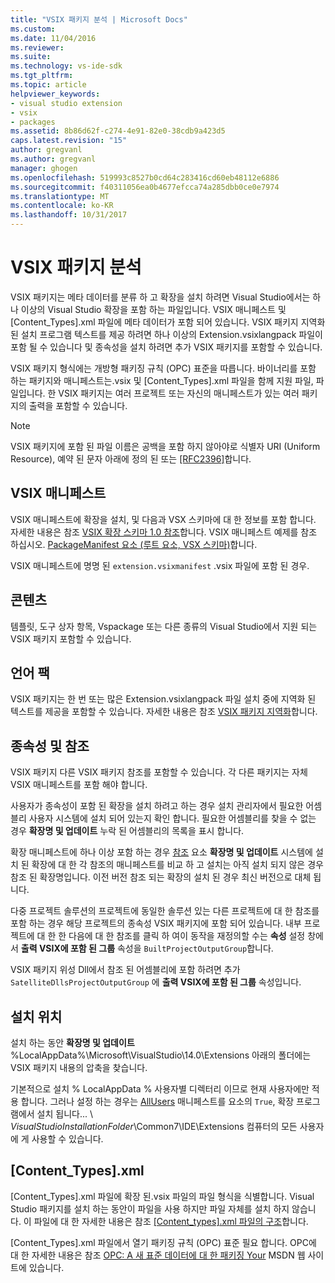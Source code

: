 ```yaml
---
title: "VSIX 패키지 분석 | Microsoft Docs"
ms.custom: 
ms.date: 11/04/2016
ms.reviewer: 
ms.suite: 
ms.technology: vs-ide-sdk
ms.tgt_pltfrm: 
ms.topic: article
helpviewer_keywords:
- visual studio extension
- vsix
- packages
ms.assetid: 8b86d62f-c274-4e91-82e0-38cdb9a423d5
caps.latest.revision: "15"
author: gregvanl
ms.author: gregvanl
manager: ghogen
ms.openlocfilehash: 519993c8527b0cd64c283416cd60eb48112e6886
ms.sourcegitcommit: f40311056ea0b4677efcca74a285dbb0ce0e7974
ms.translationtype: MT
ms.contentlocale: ko-KR
ms.lasthandoff: 10/31/2017
---
```

# <a name="anatomy-of-a-vsix-package"></a>VSIX 패키지 분석
VSIX 패키지는 메타 데이터를 분류 하 고 확장을 설치 하려면 Visual Studio에서는 하나 이상의 Visual Studio 확장을 포함 하는 파일입니다. VSIX 매니페스트 및 [Content_Types].xml 파일에 메타 데이터가 포함 되어 있습니다. VSIX 패키지 지역화 된 설치 프로그램 텍스트를 제공 하려면 하나 이상의 Extension.vsixlangpack 파일이 포함 될 수 있습니다 및 종속성을 설치 하려면 추가 VSIX 패키지를 포함할 수 있습니다.  
  
 VSIX 패키지 형식에는 개방형 패키징 규칙 (OPC) 표준을 따릅니다. 바이너리를 포함 하는 패키지와 매니페스트는.vsix 및 [Content_Types].xml 파일을 함께 지원 파일, 파일입니다. 한 VSIX 패키지는 여러 프로젝트 또는 자신의 매니페스트가 있는 여러 패키지의 출력을 포함할 수 있습니다.  
  
> [!NOTE]
>  VSIX 패키지에 포함 된 파일 이름은 공백을 포함 하지 않아야로 식별자 URI (Uniform Resource), 예약 된 문자 아래에 정의 된 또는 [ \[RFC2396\]](http://go.microsoft.com/fwlink/?LinkId=90339)합니다.  
  
## <a name="the-vsix-manifest"></a>VSIX 매니페스트  
 VSIX 매니페스트에 확장을 설치, 및 다음과 VSX 스키마에 대 한 정보를 포함 합니다. 자세한 내용은 참조 [VSIX 확장 스키마 1.0 참조](http://msdn.microsoft.com/en-us/76e410ec-b1fb-4652-ac98-4a4c52e09a2b)합니다. VSIX 매니페스트 예제를 참조 하십시오. [PackageManifest 요소 (루트 요소, VSX 스키마)](http://msdn.microsoft.com/en-us/f8ae42ba-775a-4d2b-976a-f556e147f187)합니다.  
  
 VSIX 매니페스트에 명명 된 `extension.vsixmanifest` .vsix 파일에 포함 된 경우.  
  
## <a name="the-content"></a>콘텐츠  
 템플릿, 도구 상자 항목, Vspackage 또는 다른 종류의 Visual Studio에서 지원 되는 VSIX 패키지 포함할 수 있습니다.  
  
## <a name="language-packs"></a>언어 팩  
 VSIX 패키지는 한 번 또는 많은 Extension.vsixlangpack 파일 설치 중에 지역화 된 텍스트를 제공을 포함할 수 있습니다. 자세한 내용은 참조 [VSIX 패키지 지역화](../extensibility/localizing-vsix-packages.md)합니다.  
  
## <a name="dependencies-and-references"></a>종속성 및 참조  
 VSIX 패키지 다른 VSIX 패키지 참조를 포함할 수 있습니다. 각 다른 패키지는 자체 VSIX 매니페스트를 포함 해야 합니다.  
  
 사용자가 종속성이 포함 된 확장을 설치 하려고 하는 경우 설치 관리자에서 필요한 어셈블리 사용자 시스템에 설치 되어 있는지 확인 합니다. 필요한 어셈블리를 찾을 수 없는 경우 **확장명 및 업데이트** 누락 된 어셈블리의 목록을 표시 합니다.  
  
 확장 매니페스트에 하나 이상 포함 하는 경우 [참조](http://msdn.microsoft.com/en-us/32c52934-e81e-4b53-8cb6-4df45ef7bfa8) 요소 **확장명 및 업데이트** 시스템에 설치 된 확장에 대 한 각 참조의 매니페스트를 비교 하 고 설치는 아직 설치 되지 않은 경우 참조 된 확장명입니다. 이전 버전 참조 되는 확장의 설치 된 경우 최신 버전으로 대체 됩니다.  
  
 다중 프로젝트 솔루션의 프로젝트에 동일한 솔루션 있는 다른 프로젝트에 대 한 참조를 포함 하는 경우 해당 프로젝트의 종속성 VSIX 패키지에 포함 되어 있습니다. 내부 프로젝트에 대 한 한 다음에 대 한 참조를 클릭 하 여이 동작을 재정의할 수는 **속성** 설정 창에서 **출력 VSIX에 포함 된 그룹** 속성을 `BuiltProjectOutputGroup`합니다.  
  
 VSIX 패키지 위성 Dll에서 참조 된 어셈블리에 포함 하려면 추가 `SatelliteDllsProjectOutputGroup` 에 **출력 VSIX에 포함 된 그룹** 속성입니다.  
  
## <a name="installation-location"></a>설치 위치  
 설치 하는 동안 **확장명 및 업데이트** %LocalAppData%\Microsoft\VisualStudio\14.0\Extensions 아래의 폴더에는 VSIX 패키지 내용의 압축을 찾습니다.  
  
 기본적으로 설치 % LocalAppData % 사용자별 디렉터리 이므로 현재 사용자에만 적용 합니다. 그러나 설정 하는 경우는 [AllUsers](http://msdn.microsoft.com/en-us/ac817f50-3276-4ddb-b467-8bbb1432455b) 매니페스트를 요소의 `True`, 확장 프로그램에서 설치 됩니다... \\ *VisualStudioInstallationFolder*\Common7\IDE\Extensions 컴퓨터의 모든 사용자에 게 사용할 수 있습니다.  
  
## <a name="contenttypesxml"></a>[Content_Types].xml  
 [Content_Types].xml 파일에 확장 된.vsix 파일의 파일 형식을 식별합니다. Visual Studio 패키지를 설치 하는 동안이 파일을 사용 하지만 파일 자체를 설치 하지 않습니다. 이 파일에 대 한 자세한 내용은 참조 [[Content_types].xml 파일의 구조](the-structure-of-the-content-types-dot-xml-file.md)합니다.  
  
 [Content_Types].xml 파일에서 열기 패키징 규칙 (OPC) 표준 필요 합니다. OPC에 대 한 자세한 내용은 참조 [OPC: A 새 표준 데이터에 대 한 패키징 Your](http://go.microsoft.com/fwlink/?LinkID=148207) MSDN 웹 사이트에 있습니다.